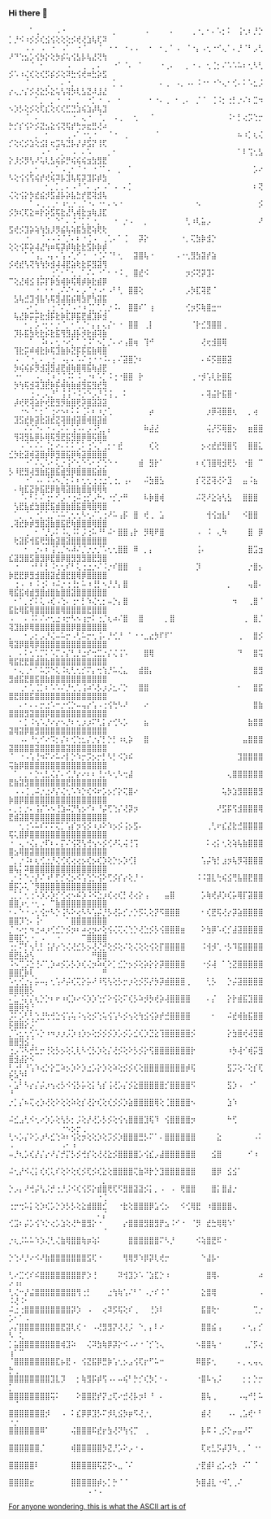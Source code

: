 ### Hi there 👋

<!--
**theuntamed839/theuntamed839** is a ✨ _special_ ✨ repository because its `README.md` (this file) appears on your GitHub profile.

Here are some ideas to get you started:

- 🔭 I’m currently working on ...
- 🌱 I’m currently learning ...
- 👯 I’m looking to collaborate on ...
- 🤔 I’m looking for help with ...
- 💬 Ask me about ...
- 📫 How to reach me: ...
- 😄 Pronouns: ...
- ⚡ Fun fact: ...
-->
⠀⠀⠀⠀⠁⢀⠀⠀⠀⠠⠐⠀⠀⠀⠀⠀⠀⠀⠀⠀⡀⠀⠀⠀⠀⠀⠠⠀⠀⠀⠀⠄⠀⠀⠀⢀⠐⡀⠂⠄⠡⡂⠅⠀⢨⢂⠆⡘⡑⡁⡘⠪⠰⡪⡪⢎⣪⢪⢕⢕⢕⡪⢞⢜⣱⢧⢏⠽
⠀⠀⠀⠠⠠⠀⠠⠀⠐⠀⠠⠁⠀⠐⠈⠀⠀⠈⠀⠐⠐⠀⠐⠠⠠⠀⠀⠂⠀⠂⡀⠁⠠⠀⠈⠐⡄⠠⢂⠐⠊⢄⠁⠄⡘⠈⠃⡠⢃⠜⠙⢑⣢⡡⢪⡳⡕⢕⡳⡮⢥⢪⣣⡧⢧⣜⢝⢳
⠀⠀⠀⠀⠈⠀⠂⠀⠀⠀⠀⠠⠀⠀⢀⠀⡀⠄⠀⠀⠐⠁⠈⠄⠀⠁⠀⠀⠀⠐⢀⠄⠀⠀⡀⠐⠠⠀⢂⢈⡂⠌⠡⠡⠥⠆⢂⠣⢃⡪⠡⠰⢌⢎⢕⢎⡫⡮⡪⢕⠽⣓⢪⢞⠶⣓⡵⣫
⠀⠀⠀⠈⠀⠀⠀⢀⠀⠀⠄⠐⡀⠀⠀⠀⠀⠀⠀⠀⡁⢀⠀⠀⠀⠀⠀⠀⠀⠄⢀⠀⠠⡀⠠⠄⠨⠐⠂⠐⠑⢄⠂⢊⠄⠅⠡⣂⡨⡔⢄⡐⡌⡪⢜⣕⡣⣕⢥⢣⢽⡳⢇⣣⣝⠼⣸⣜
⠀⠀⠀⠀⠀⠁⡀⠀⡀⠐⠀⠐⠀⡀⠀⠐⡁⠐⠀⠄⠀⠂⠀⠀⠀⠀⠀⠂⠐⠄⢀⠀⠂⢀⠄⠀⡈⠈⠀⢈⠨⡂⢐⡃⡐⠌⠆⣉⠲⠢⡱⡣⢕⡪⢕⢏⣎⢕⢎⢎⣋⣙⣱⢮⣱⡼⢧⣹
⠀⠀⠀⠈⠀⠄⠀⠀⠀⠀⠀⠀⠐⠀⢄⠐⠀⠈⡀⠀⠠⢀⠀⠀⢂⠀⠀⠈⠀⠀⠀⠀⠀⠀⠀⠀⠀⠀⠀⠀⠀⠀⠨⠂⡃⢔⡩⢑⡒⡓⡊⡎⢪⠕⡪⣝⣢⣕⢪⢝⢯⡞⢓⡲⣖⣛⢜⠴
⠀⠀⠀⠀⠀⡀⠀⠂⠀⠀⠀⢀⠠⠁⠐⢂⠐⠀⠀⠈⠐⠀⢀⠀⠀⠀⠀⠀⠈⠀⠀⠀⠀⠀⠀⠀⠀⠀⠀⠀⠀⠀⠀⠀⠦⠰⡁⢆⢌⡊⢕⢎⡪⣱⢕⣪⡇⢖⣩⢧⣙⡧⡜⡼⣫⡝⢸⢏
⠀⠀⠀⠀⠀⠀⠠⠐⠀⠁⡀⠀⠠⠀⠄⠡⠀⠀⠀⡀⠂⠀⠀⠀⠀⠀⠀⠀⠀⠀⠀⠀⠀⠀⠀⠀⠀⠀⠀⠀⠀⠀⠀⠀⠁⠇⢩⢂⣣⡕⡸⡪⡻⢣⠜⢥⢇⣣⢮⡮⡛⢮⢮⢮⣲⣳⣻⣟
⠀⠀⠀⠀⡀⠂⠀⠀⡀⠁⠠⢀⠂⠈⠐⠀⠐⠈⠁⠄⠀⡀⠀⠁⠀⠀⠀⠀⠀⠀⠀⠀⠀⠀⠀⠀⠀⠀⠀⠀⠀⠀⠀⠀⠀⠀⠀⡡⠔⠣⢕⢪⢪⢫⢮⡞⢞⢮⠽⡧⣹⢧⢯⡽⣹⡯⡾⣳
⠀⠀⠀⠀⠀⠀⠀⠂⡀⡁⡀⠄⠠⠘⠈⠄⢀⠄⠠⠁⠠⠀⠄⡁⠀⠀⠀⠀⠀⠀⠀⠀⠀⠀⠀⠀⠀⠀⠀⠀⠀⠀⠀⠀⠀⠀⠀⠆⢝⢌⢕⢪⡕⡳⣞⣮⡺⣫⣼⡧⡵⣧⣓⡞⣟⢽⣺⢧
⠀⠀⠀⠀⠁⠠⢀⢀⢀⠂⠰⢂⡐⢀⡈⠐⠄⠐⠂⠄⠢⠐⠀⠀⠀⠀⠀⠀⠀⠀⠀⠀⠀⠀⠀⠀⠢⠀⠀⠀⠀⠀⠀⠀⠀⠀⠀⠀⡪⡪⡳⢎⢏⣕⠶⡗⡵⣫⢯⣗⣜⢣⢾⣗⣲⢷⣸⣏
⠀⠀⠀⠀⠀⠀⠀⠈⠀⠑⠁⠄⠨⠈⡁⡁⠐⡀⠀⠀⠐⠀⡐⠠⠀⠀⡀⠀⠀⠀⠀⠀⠀⠀⢃⠰⢇⣥⡠⠀⠀⠀⠀⠀⠀⠀⠀⠀⠜⣫⢞⡪⣹⡵⢵⢳⣳⡸⡻⣮⢧⢵⣯⣳⣟⢵⢟⢗
⠀⠀⠀⠐⠀⠀⠈⠠⠠⠨⠈⡈⠄⠆⠐⢈⠠⠀⢀⢁⠄⠁⢈⠀⠀⡽⡕⠀⠀⠀⠀⠀⠀⠐⡀⢍⣳⡷⣺⡑⠀⠀⠀⠀⠀⠀⠀⠀⠀⢕⢕⢪⠯⡵⢼⣜⢳⠶⢯⡽⡾⢷⣗⣗⣫⡷⡷⡾
⠀⠀⠀⠁⠈⢠⡀⠠⡄⠄⢡⠠⢁⠊⠐⠀⠐⢈⠌⠈⠃⢂⠀⠀⣽⣿⢧⠐⠀⠀⠀⠀⠠⠐⢂⣻⣳⣽⡞⣵⠀⠀⠀⠀⠀⠀⠀⠀⠀⡪⢞⣞⢣⢝⢳⢳⡳⣺⢼⢼⣟⣵⢗⣗⡯⣻⣽⢻
⠀⠀⠀⠀⠀⠀⡀⠀⢐⢁⠂⠁⢂⢀⠁⠌⠄⠐⠁⠂⠐⠨⢀⠀⣿⣞⠪⠀⠀⠀⠀⠀⠀⠀⡲⡪⢝⡽⣹⠅⠀⠀⠀⠀⠀⠀⠀⠀⠀⠉⢕⣜⢾⣪⢸⡭⡏⡷⣳⢾⡷⢯⢿⡾⡷⣗⣾⡿
⠀⠀⠀⠀⠀⠐⠀⠂⠂⢀⠌⠌⠂⠄⡠⠈⡐⠠⠂⠠⠃⢃⠀⣿⣿⢕⠀⠀⠀⠀⠀⠀⠀⠀⡠⡳⣏⢽⣟⠈⠀⠀⠀⠀⠀⠀⠀⠀⠀⠀⣣⢧⣚⣹⢺⣧⢣⢯⣻⣼⣯⣮⢿⣳⡟⢳⣽⣯
⠀⠀⠀⠠⠂⡁⠀⢀⢐⠈⠌⡈⠠⠐⠰⢈⡁⢁⢁⡐⠨⠄⠀⣿⣿⠎⠁⢰⠀⠀⠀⠀⠀⠀⢊⡲⡫⢷⣿⣒⠒⠀⠀⠀⠀⠀⠀⠀⠀⠀⢧⣜⡷⡭⡭⣗⣺⡯⣗⡷⣏⡿⣯⣟⣾⣹⡷⣺
⠀⠀⠀⠂⡀⡡⠐⡂⠂⡐⠈⡀⠂⢁⡈⠂⡄⡄⢄⡌⠂⠐⠀⣿⣿⠀⢀⡇⠀⠀⠀⠀⠀⠀⠀⠈⡗⣊⣻⣿⣿⢀⠀⠀⠀⠀⠀⠀⠀⠀⡹⡧⣯⣳⢗⣗⡮⣗⣯⢻⣻⣼⡧⡺⣗⣾⢽⣷
⠀⠀⠀⠀⠁⠀⠨⠆⠄⢂⠐⠔⡁⠁⢈⠨⠁⠢⡁⡈⠄⠔⢠⣿⢶⠀⢹⠚⠀⠀⠀⠀⠀⠀⠀⠀⠀⢜⢖⣺⣿⢿⠀⠀⠀⠀⠀⠀⠀⠀⢹⣗⡭⠾⢾⣗⡷⢯⣹⣷⡷⣝⡯⡯⣯⣷⢿⣿
⠀⠠⠀⠈⠐⡀⠄⢀⢐⠀⠠⡄⠄⠡⠌⢐⠐⠐⠨⠄⡄⠌⣽⣿⡑⠆⠀⠀⠀⠀⠀⠀⠀⠀⠀⠀⠀⠄⠮⡫⣿⣿⣽⠀⠀⠀⠀⠀⠀⠀⡳⢮⢮⡮⡻⣺⣽⣻⣼⣟⣾⢷⣿⢿⣯⢷⣼⣟
⠀⠐⠂⠀⠀⠠⡀⢈⠰⢈⢈⠨⠅⠨⢀⠐⠆⠡⡁⠨⢐⠐⣿⣿⠀⡗⠀⠀⠀⠀⠀⠀⠀⠀⠀⢀⠐⡺⢡⢇⣗⣿⣯⠀⠀⠀⠀⠀⠀⠀⡳⢳⢯⣺⢽⣹⣟⡷⡯⢾⢷⣷⣾⣻⣯⣻⣞⣻
⠀⠀⠀⠀⢐⠠⢀⢄⡘⠁⢨⢨⠐⠨⡐⠑⡠⡘⠨⢨⢀⠀⠅⠀⠀⠀⠀⠀⠀⠀⠀⠀⠀⠀⠀⠀⠀⠄⢽⣬⡗⣯⣿⠐⠀⠀⠀⠀⠀⠀⡼⢞⢟⢽⣵⡗⢞⣟⣻⡻⣷⣿⢟⡽⣿⣽⣽⣽
⠀⠀⠐⠢⠈⠂⡂⠁⢐⠔⠢⠆⠅⠅⢈⠅⠆⠰⡐⢁⠀⠀⠀⠀⠀⠀⠀⡴⠀⠀⠀⠀⠀⠀⠀⠀⠀⠀⡰⡿⢽⣿⣿⢆⠀⠀⡀⢴⠀⠀⣹⣫⣞⡷⣽⣗⣽⣞⣝⢽⣿⣾⣽⣿⢾⣿⣽⣾
⠀⠀⠀⠌⠌⠑⠄⠐⠠⢈⠌⠄⢡⠡⠄⡠⠨⢃⡀⡄⠀⠀⠀⠀⠀⠀⠷⣼⣜⠀⠀⠀⠀⠀⠀⠀⠀⠀⢬⡜⡫⢿⣿⡢⠀⠀⣶⣿⣿⠀⢻⢽⣻⣧⡿⡧⢿⢯⣻⣟⣯⣻⣿⡿⣿⢯⣿⣷
⠀⠀⠠⠈⠄⠌⠄⢈⡂⠔⠄⠅⠅⢁⠅⢐⠡⡈⢀⡂⠂⣞⠀⠀⠀⠀⠀⢎⢕⠀⠀⠀⠀⠀⠀⠀⠀⡢⢔⣞⣞⣻⣿⢫⠀⠀⣿⣿⣅⣊⡳⣗⣽⢾⣽⣿⡾⡿⣻⣿⣯⡿⢷⣽⣿⣿⣿⣿
⠀⠀⠀⠐⠁⠌⢄⠡⠂⢅⡐⢨⠊⢂⠑⠡⠂⡊⢑⠑⠐⠀⠀⠀⠀⣾⠀⣻⡗⠁⠀⠀⠀⠀⠀⠀⠆⢎⢹⣿⢿⣺⢟⡣⠀⠐⣿⠀⠉⡣⠸⣟⣻⢼⣻⣷⣯⣿⣯⣾⣻⡿⣿⣿⣿⣯⣾⣷
⠀⠀⠀⠐⠁⠠⠄⠨⠡⠢⡈⡂⠅⠆⢂⢂⢐⢐⣐⢁⢐⡀⢠⠄⠀⠀⠬⣳⣿⣣⠀⠀⠀⠀⠀⠀⡎⢝⣝⢽⢜⠕⣹⠀⠀⣤⠨⣦⠀⠀⠄⢷⣏⣝⡷⣯⣟⡿⣷⢿⣽⣿⣷⣿⣷⢿⢿⢷
⠀⠀⠈⠄⠃⠅⠌⢐⠂⠊⡠⠐⢐⠬⢐⡊⡠⠓⠄⠐⡊⡐⠛⠀⠀⠀⠧⡷⣿⢾⠀⠀⠀⠀⠀⠀⠬⢝⠜⣕⢵⢣⣣⠀⠀⣿⣿⣿⠀⠀⢣⣟⣧⣞⣳⣿⣟⣯⣾⣿⣷⣿⣯⣿⢿⣿⢿⣿
⠀⠁⡀⠈⡀⠐⡁⢁⡈⠡⠥⢁⢂⢂⠣⢂⠌⢁⢐⠜⠥⢠⡯⠀⣿⠀⢞⢀⠀⣡⠀⠀⠀⠀⠀⠀⠀⠀⢺⢪⣲⣧⠃⠀⠀⠪⣿⣿⠀⢀⢽⣞⡷⡾⣻⣿⣽⣷⣿⣯⣟⢷⣿⣿⣿⢿⣿⣿
⠀⠀⠀⢀⠀⠂⠈⡘⡠⠅⠨⢄⠨⠅⡨⢐⠥⠘⠃⠬⠂⣿⣿⢠⡗⠀⡻⢿⠟⣿⠀⠀⠀⠀⠀⠀⠠⠀⠨⠀⢄⠳⠀⠀⠀⠀⣿⠀⡿⠀⢗⣽⡯⢺⣯⢟⣻⣷⣽⣿⣽⣿⣿⣿⣿⣿⣿⣿
⠀⠀⠀⠂⠀⡐⠄⠆⢨⢁⡈⠢⠼⠌⡈⡐⡐⡈⠡⢂⢂⣿⣿⠀⠿⠀⡀⡄⠀⠀⠀⠀⠀⠀⠀⠀⢨⠄⠀⠀⠀⠀⠀⠀⠀⠀⣿⣩⣲⣎⣽⣻⣿⣫⣿⣻⡿⣟⣿⡿⣿⣻⣻⣻⣿⣟⣻⣿
⠀⠐⠀⠀⠐⠃⠃⡃⠨⢂⢂⠎⠃⢅⢐⣐⡐⠌⠨⡐⠎⣿⣿⠀⠀⡄⠀⠀⠀⠀⠀⠀⠀⠀⠀⠀⡹⠀⠀⠀⠀⠀⠀⠀⠀⠀⡐⣿⡢⡷⣟⣟⡿⣻⣺⣿⣿⣽⣞⣿⣟⣿⢿⡿⣿⣿⣿⣿
⠀⢐⠠⠀⠆⠨⢐⠅⠰⠬⡐⢐⢘⡂⠥⠰⢘⡃⠢⡘⡘⡄⣿⠀⠀⠀⠀⠀⠀⠀⠀⠀⠀⠀⠀⠀⠀⠀⠀⠀⠀⠀⡀⠀⠀⠀⢤⣿⠄⢿⣯⣯⢾⣾⣻⣿⣾⣿⣷⣿⣿⣽⣿⣿⣿⣿⣿⣿
⠀⠂⠁⡀⡊⠅⢅⠠⢎⠠⢑⠄⢐⠂⡃⠱⢌⢂⡂⠤⡑⡄⣿⠀⠀⠀⠀⠀⠀⠀⠀⠀⠀⠀⠀⠀⠀⠀⠀⠀⠀⠀⠀⠲⠀⠀⢀⣿⠈⣯⣗⢿⣯⢿⣿⣿⣿⣿⣿⢿⣿⣿⣿⣿⣟⣿⣿⣿
⠠⠀⠀⠄⠨⠅⠌⠔⢂⣐⠰⡒⠣⠢⢰⡒⠅⢐⡈⢆⠴⠌⣿⠀⠀⣿⠀⠀⠀⠀⡀⣿⠀⠀⠀⠀⠀⠀⠀⠀⠀⠀⠀⠀⠀⢀⠀⣿⡈⢽⣹⣷⡿⢿⣿⣿⣿⣿⣿⣿⣿⡿⣿⣿⣿⣿⣿⣿
⡀⠀⠀⠂⡠⡂⡠⡘⢌⠤⠥⡒⠠⢃⠥⡒⢂⢨⠄⡘⢊⡘⠀⠁⠐⠐⣀⣔⡳⠏⠏⠁⠀⠀⠀⠀⠀⠀⠀⠀⠀⠀⠀⠀⢀⠀⠀⣿⡪⢿⣽⡿⣿⢿⡿⣿⣿⣿⣿⣿⣿⣿⣿⣿⣿⣿⣿⣿
⡀⠀⠄⠅⢂⢁⡉⠅⠡⡉⡐⡌⢃⡘⣐⠎⢒⣉⡐⡌⢌⢨⠡⠀⠀⠀⣿⢿⠀⠀⠀⠀⠀⠀⠀⠀⠀⠀⠀⠀⠀⠀⠀⠀⠙⠀⠀⣿⢭⢿⣯⣟⣟⣿⣾⣿⣷⣿⣿⣿⣿⣿⣿⣿⣿⣿⣿⣿
⠀⠂⢄⢀⠂⠁⠥⡩⠑⢅⠨⢆⢃⢂⡊⠍⡄⢒⢱⡘⠥⢌⣄⠀⠀⣾⣿⡄⠀⠀⠀⠀⠀⠀⠀⠀⠀⠀⠀⠀⠀⠀⠀⠀⠀⠀⠀⣿⣻⣻⣾⣯⣟⣿⣯⣿⣷⣿⣿⣿⣿⣿⣿⣿⣿⣿⣿⣿
⠀⠀⢀⠂⢁⢈⡁⠆⠡⠡⠌⡘⢂⢁⢨⠴⠡⡣⡰⡨⣂⠌⡑⠀⠀⣿⣿⠀⠀⠀⠀⠀⠀⠀⠀⠀⠀⠀⠀⠀⠀⠀⠀⠀⠂⠀⠀⣿⣯⣿⣟⣿⣿⣯⣿⣿⣿⣿⣿⣿⣿⣿⣿⣿⣿⣿⣿⣿
⠀⠀⠄⠂⠄⠄⡒⣐⠡⠒⡐⢊⡑⠤⢤⡔⢡⠠⢐⢪⢓⠣⠜⠀⠀⠀⠔⠀⠀⠀⠀⠀⠀⠀⠀⠀⠀⠀⠀⠀⠀⠀⠀⠀⠀⠀⠀⣿⣷⣿⣿⣿⣻⣽⣿⣿⡿⣿⣿⣿⣿⣿⣿⣿⣿⣿⣿⣿
⠀⠀⠂⡁⠨⢢⠡⡘⠔⡔⠢⡘⠆⢂⡰⡰⠍⢃⡅⡔⢊⠣⡡⠀⠀⠀⣦⠀⠀⠀⠀⠀⠀⠀⠀⠀⠀⠀⠀⠀⠀⠀⠀⠀⠀⠀⣷⣿⣿⣽⢿⣽⡿⣿⣻⣿⣿⣿⣿⣿⣿⣿⣿⣿⣿⣿⣿⣿
⠀⠀⠠⠄⠘⢂⠊⠔⠩⡂⡌⠆⢊⢑⣂⡌⡐⡌⡃⡑⡃⠰⢆⡵⠀⠀⣿⠀⠀⠀⠀⠀⠀⠀⠀⠀⠀⠀⠀⠀⠀⠀⠀⠀⠀⣤⣿⣿⣿⣽⣿⣿⣿⣿⣽⣿⣿⣿⣿⣿⣽⣿⣿⣿⣿⣿⣿⣿
⠈⠀⠐⠠⢡⢘⠲⠍⠔⠥⠔⡇⡑⠱⡒⡩⡢⡒⡃⠣⡃⠪⡱⠮⠀⠀⠀⠀⠀⠀⠀⠀⠀⠀⠀⠀⠀⠀⠀⠀⠀⠀⠀⠀⣹⣿⣿⣿⣿⢭⣷⡿⣿⣿⣿⣿⣿⣿⣿⣿⣿⣿⣿⣿⣿⣿⣿⣿
⠀⠁⡀⡀⠂⡑⢂⣃⢌⡌⠄⢊⡘⡔⠔⠆⠆⢘⡐⠣⢂⠣⢒⣼⠀⠀⠀⠀⠀⠀⠀⠀⠀⠀⠀⠀⠀⠀⠀⠀⠀⠀⢄⣿⣿⣿⣿⣿⣿⣟⣷⣽⣻⣿⣿⣿⣿⣿⣿⣿⣟⣿⣿⣿⣿⣿⣿⣿
⠀⠠⠠⢈⢀⠬⡐⣐⠜⡌⢌⢂⠡⠱⡑⢎⠪⠖⡡⡢⡊⡕⢍⣿⠔⠀⠀⠀⠀⠀⠀⠀⠀⠀⠀⠀⠀⠀⠀⠀⠀⢥⡳⣱⣻⣿⣿⣿⣻⡷⣿⡿⣿⣿⣿⣿⣿⣿⣿⣿⣿⣿⣿⣿⣿⣿⣿⣿
⠄⡀⡂⡐⠄⢨⡌⠡⠢⢘⣱⠬⡙⢣⡢⠊⠆⠘⡬⢋⢑⡌⢜⡽⡲⠀⠀⠀⠀⠀⠀⠀⠀⠀⠀⠀⠀⠀⠀⠀⠜⣫⡯⢫⣺⣿⣿⣿⢿⣟⣾⣽⣿⢿⣿⣿⣿⣿⣿⣿⣿⣿⣿⣿⣿⣿⣿⣿
⠀⠀⢂⢐⠡⠥⠎⠍⠍⢍⡁⢡⡎⡲⢪⡪⠰⡰⠕⠱⡢⡪⢨⡢⣫⠄⠀⠀⠀⠀⠀⠀⠀⠀⠀⠀⠀⠀⢀⢃⠖⣎⣜⣗⣚⣿⣿⣿⣿⢯⢅⣿⡿⣿⣿⣿⣿⣿⣿⣿⣿⣿⣿⣿⣿⣿⣿⣿
⠐⠀⢄⠐⢌⡄⡐⠏⠆⠄⡍⠌⢪⢝⢣⢚⢢⠢⡪⢊⠜⢅⢬⢘⢩⠀⠀⠀⠀⠀⠀⠀⠀⠀⠀⠀⠀⠀⠅⢔⡅⢂⢕⢵⢧⣷⣿⣿⣿⣿⣢⢿⣿⣽⣿⣿⣿⣿⣿⣿⣿⣿⣿⣿⣿⣿⣿⣿
⠈⡀⡐⠨⠆⢆⢊⣐⡘⢌⢊⢎⢔⢔⡢⢎⡢⢎⡱⢕⡑⡢⡱⢊⡇⠀⠀⠀⠀⠀⠀⠀⠀⠀⠀⠀⠀⢡⡬⢳⡃⣰⡲⢧⡻⢽⣿⣿⣿⣿⢧⡅⠽⣿⣿⣿⣿⣿⣿⣿⣿⣿⣿⣿⣿⣿⣿⣿
⢀⠂⠅⠑⡐⡜⠌⠰⠃⡋⡊⢌⡢⠪⢡⢑⡑⢪⠕⢋⡪⡎⡔⢕⡘⠐⠀⠀⠀⠀⠀⠀⠀⠀⠀⠀⠨⠨⣽⣇⢓⢮⣪⢛⣧⣿⣟⣿⣿⣿⡯⡡⢅⠈⡻⣿⣿⣿⣿⣿⣿⣿⣿⣿⣿⣿⣿⣿
⢀⡁⡁⢂⢐⠡⡱⡡⡱⡊⢊⢔⠢⠮⡱⠨⠪⣑⡰⢎⢔⢎⡃⢜⢔⡕⢠⠀⠀⠀⣤⣿⠀⠀⠀⠀⠀⡡⢷⢞⡼⡱⢎⡥⢿⡏⣽⣿⣿⣿⣿⡰⢂⠐⢂⠠⠀⠉⣷⣿⣿⣿⣿⣿⣿⣿⣿⣿
⠂⠄⠑⠐⠠⢂⢪⡒⠣⡑⢨⠣⠕⢔⠣⠣⢡⡬⡘⡣⢜⡥⡊⡐⡑⡫⢅⢕⡝⠫⣿⣿⣿⠀⠀⠀⠀⠂⢎⣟⢯⢜⡔⡽⣵⣿⣿⣿⣿⣿⣿⡹⢑⠄⢨⠂⠀⠀⠀⠀⠁⣿⣿⣿⣿⣿⣿⣿
⡈⠐⠔⡂⠲⣐⠴⡰⢊⣊⡑⡪⡲⠆⠴⢔⡲⠔⢕⢪⢌⢍⢌⢑⡑⢜⣑⡪⡣⢪⣿⣿⣿⣶⠀⠀⠀⠕⣳⡿⠡⢎⡊⣼⣽⣿⣿⣿⣿⣿⢿⣏⢂⠐⡀⠠⠀⠀⠐⠀⠀⠀⠀⠉⣿⣿⣿⣿
⢐⡂⠍⡃⢢⢃⡃⢨⡜⡔⢑⢌⢜⣊⡣⡢⢜⢌⡚⢕⡪⢕⠌⢕⢌⢕⢕⢪⢕⡏⣿⣿⣿⣿⠀⠀⠀⠨⢺⡺⢁⠐⡣⠹⣯⣿⣿⣿⣿⣿⣟⣧⡵⢣⠀⠀⠀⠀⠀⠀⠀⠀⠀⠀⠀⠛⣿⣿
⠨⠢⢉⡨⣑⢘⠌⢁⡱⠴⡪⡡⡣⡱⢎⢌⡲⠵⢎⠕⡁⣊⡑⡢⡪⢕⡵⡕⡕⡽⣿⣿⣿⣿⠀⠀⠀⠐⡪⢼⠀⠁⢑⣝⣿⣿⣿⣿⣿⣿⣿⣏⡷⢇⠀⠀⠀⠀⠀⠀⠀⠀⠀⠀⠀⠀⠀⠛
⠡⢂⢊⡐⡄⡥⠤⡄⢂⢡⠜⡬⢎⢍⡕⡥⠜⠸⢫⢣⢕⡣⡒⡰⢕⡪⡫⡜⡳⡽⣾⣿⣿⣿⢀⠀⠀⠀⢃⡣⠀⠀⡑⡬⣽⣿⣿⣿⣿⣿⣿⣿⣿⡣⠀⠀⠀⠀⠀⠀⠀⠀⠀⠀⠀⠀⠀⠀
⠄⣁⠨⡌⡌⢆⡑⡑⠆⠖⠰⢎⡱⠔⠪⡱⡱⢑⡊⠕⢪⢕⠍⢎⡣⠵⡺⡳⢞⡵⢼⣿⣿⣿⣿⠀⠀⠀⠄⡌⠀⠀⡕⡗⣾⣯⣹⣿⣿⣿⣿⢿⢺⡘⠀⠀⠀⠀⠀⠀⠀⠀⠀⠀⠀⠀⠀⠀
⡨⠅⡡⢃⢃⢑⣘⢓⢚⣑⢪⢡⢥⠨⢢⢕⡪⢑⢥⢪⢡⠣⡪⢢⢕⢳⣪⢪⡵⡞⣚⣿⣿⣿⣿⠀⠀⠀⠀⠂⠀⠀⠬⣞⢾⣷⣯⣿⣿⡯⣿⣿⡕⡨⠁⠀⠀⠀⠀⠀⠀⠀⠀⠀⠀⠀⠀⠀
⡈⠡⣂⢂⢊⠡⡑⠰⠲⡰⡰⡨⡱⢰⡱⡢⢕⡪⡪⡪⡱⡡⡪⡡⣊⢎⡱⣙⣕⢹⣿⣿⣿⣿⣿⡪⠀⠀⠀⠀⠀⠀⡕⣳⣿⢞⢼⣻⣿⣿⣿⣻⣪⢈⠀⠀⠀⠀⠀⠀⠀⠀⠀⠀⠀⠀⠀⠀
⢐⡠⠩⠣⡚⣃⡒⢘⢕⡣⡢⢕⢅⢇⠣⢊⡣⡱⢕⡌⢜⡪⢕⠕⡣⡪⡕⢫⣿⣿⣿⣿⣿⣿⣿⡗⠀⠀⠀⠀⠀⠀⠰⡳⢼⠊⢾⡭⣻⣿⣺⣼⡕⠪⠀⠀⠀⠀⠀⠀⠀⠀⠀⠀⠀⠀⠀⠀
⢃⡐⡃⡘⢡⠱⢔⡑⡕⣉⠵⡢⡱⠕⡱⣐⡡⡕⡱⢕⠵⢕⡪⡪⢎⢕⣿⣿⣿⣿⣿⣿⣿⣿⡾⢯⠀⠀⠀⠀⠀⠀⣫⡩⢕⠌⢕⡎⢏⢗⠵⡙⠃⠀⠀⠀⠀⠀⠀⠀⠀⠀⠀⠀⠀⠀⠀⠀
⠄⣡⠃⠣⡔⡌⡬⡰⢢⢔⡣⠪⢪⡣⡥⢕⡅⢣⡎⢨⢜⡡⡌⡪⣕⣿⣿⣿⣿⣿⡊⣿⣿⣿⣿⠫⠀⠀⠀⠀⠀⠀⣫⡱⠠⠀⠐⠁⠀⠘⠀⠀⠀⠀⠀⠀⠀⠀⠀⠀⠀⠀⠀⠀⠀⠀⠀⠀
⡐⡁⡌⠦⢍⢔⡱⢜⢕⠕⢕⢕⠵⢕⡎⢜⡕⢎⢕⢎⡪⡪⡱⣵⣿⣿⣿⣿⢿⢕⢈⣿⣿⣿⣿⠢⠀⠀⠀⠀⠀⠀⣱⠱⠀⠀⠀⠀⠀⠀⠀⠀⠀⠀⠀⠀⠀⠀⠀⠀⠀⠀⠀⠀⠀⠀⠀⠀
⠬⣊⣠⢃⠪⢂⠔⡱⡡⢕⢣⡣⡂⡨⢕⡜⢜⡡⡣⡪⢕⢪⢢⣿⣿⣿⣹⢯⠹⠀⢪⣿⣿⣿⣿⡲⠀⠀⠀⠀⠀⠀⠓⢋⠀⠀⠀⠀⠀⠀⠀⠀⠀⠀⠀⠀⠀⠀⠀⠐⠢⡢⡒⢀⠀⠀⠀⠀
⢃⠢⡡⡌⠕⡡⡰⠣⣊⢑⠵⠆⢪⢕⡲⢕⢕⡱⢕⡩⡪⡱⣿⣿⣿⣛⡣⠍⠁⠄⣿⣿⣿⣿⣿⣿⠀⠀⠀⠀⣕⠀⠀⠀⠀⠀⠀⠠⠅⠠⠀⠀⠀⠀⠀⠀⠀⠀⠀⠠⠂⠰⠀⠀⠀⠀⠀⠀
⠤⡘⢆⡡⢎⡜⡌⡔⠜⡌⡚⡍⡣⡪⢚⡎⢕⢜⢜⣕⡪⣿⣿⣿⣿⡡⢪⣎⡠⣼⣿⣿⣿⣿⣿⣿⠀⠀⠀⣪⣿⠀⠀⠀⠀⠀⠊⠰⠀⠀⠀⠀⠀⠀⠀⠀⠀⠀⠀⠀⠀⠀⠀⠀⠀⠀⠀⠀
⠬⢂⡜⠪⢌⡅⢎⢎⢅⠎⢕⠕⢕⢎⡪⢏⡪⢎⣕⢕⣿⣿⣿⣿⢍⣷⠽⡗⡑⣹⣿⣿⣿⣿⣿⣿⠀⠀⠀⣿⡿⠀⣪⣪⠁⠀⠀⠀⠀⠀⠀⠀⠀⠀⠀⠀⠀⠀⠀⠀⠀⠀⠀⠀⠀⠀⠀⡀
⡑⡠⡄⠜⢚⡬⢣⡨⡚⢐⡘⡨⠪⢎⢪⡫⡕⣾⣿⢟⢏⠫⣻⣿⣽⣽⡪⡅⡀⠠⠀⠠⠀⢟⣿⣿⠀⠀⠀⣿⡅⣿⣼⡐⠀⠀⠀⠀⠀⠀⠀⠀⠀⠀⠀⠀⠀⠀⠀⠀⠀⠀⠀⠀⠀⠀⠐⢈
⢐⡒⢒⠥⡅⢕⡱⢎⡡⡑⡱⡣⡣⢕⣕⣾⣿⣿⣊⠀⠀⠐⣗⢕⣿⣿⣿⡿⣡⢊⡢⠀⠀⠪⢊⢿⣟⠀⠰⣿⣿⣿⣿⢄⠀⠀⠀⠀⠀⠀⠀⠀⠀⠀⠀⠀⠀⠀⠀⠀⠀⠀⠀⠀⠀⠀⠄⡌
⢊⣩⠆⡬⡡⢪⠱⡑⢔⡡⣱⢕⢜⠓⣿⣻⡕⠐⠀⠀⠀⠀⡔⣿⣿⣿⣻⣿⣻⡟⣢⠨⠊⠐⠀⠈⡻⠀⣞⣓⢿⢿⠱⠁⠀⠀⠀⠀⠀⠀⠀⠀⠀⠀⠀⠀⠀⠀⠀⠀⠀⠀⠀⠀⠀⠀⠀⠈
⡐⢆⡨⠥⠥⠱⡱⢌⢃⢌⣷⢿⣿⣿⢷⡶⢵⠅⠀⠀⠀⠀⠀⣿⣿⣿⣿⣿⣿⠍⠣⡘⠀⠀⠀⠀⠪⢵⣿⣟⠯⠐⠀⠀⠀⠀⠀⠀⠀⠀⠀⠀⠀⠀⠀⠀⠀⠀⠀⠀⠀⠀⠀⠀⠀⠀⠀⠀
⡑⢑⠜⡘⠔⠪⠜⣷⣿⣿⣿⣿⣿⣿⣿⣫⢏⠐⠀⠀⠀⠀⢻⢿⡻⠱⡿⡽⢇⢞⡒⠀⠀⠀⠀⠀⠀⠑⣼⡧⠂⠀⠀⠀⠀⠀⠀⠀⠀⠀⠀⠀⠀⠀⠀⠀⠀⠀⠀⠀⠀⠀⠀⠀⠀⠀⠀⠀
⢃⠔⣉⢊⠎⠮⣿⣿⣿⣿⣿⣿⣿⣿⡟⡱⢘⠀⠀⠀⠀⠽⢺⣹⡱⠡⠈⣱⣏⡑⠰⠀⠀⠀⠀⠀⠀⠀⣿⢿⠄⠀⠀⠀⠀⠀⠀⠀⠴⠔⠰⠆⠀⠀⠀⠀⠀⠀⠀⠀⠀⠀⠀⠀⠀⠀⠀⠀
⢃⢌⠒⡜⣬⣿⣿⣿⣿⣿⣿⣿⣿⢻⢐⡃⠀⠀⠀⣐⢳⢷⢡⠌⠃⠁⠠⡐⠎⠨⠈⠀⠀⠀⠀⠀⠀⣕⣿⢿⠀⠀⠀⠀⠀⠀⠀⠀⠠⠨⢜⠨⠂⠀⠀⠀⠀⠀⠀⠀⠀⠀⠀⠀⠀⠀⠀⠀
⠬⣐⢐⣿⣿⣿⣿⣿⣿⣿⣿⣿⡽⡱⠀⠠⠀⠀⢔⠽⡫⢯⢕⠎⢀⠀⠀⢘⡱⠇⠀⠀⠀⠀⠀⠀⠀⣯⣿⢗⠂⠀⠀⠀⠀⠀⠀⢉⡐⡡⠂⠁⠠⠀⠀⠀⠀⠀⠀⠀⠀⠀⠀⠀⠀⠀⠀⠀
⡠⡌⣿⣿⣿⣿⣿⣿⣿⣿⣟⣽⢇⢎⠐⠀⠠⢜⣻⣻⡝⢜⢜⡨⠀⠑⡀⡄⠇⠔⠀⠀⠀⠀⠀⠀⠀⣿⣿⣮⢠⠀⠀⠀⠀⠄⢂⡄⡊⠣⠀⢅⠀⠀⠀⠀⠀⠀⠀⠀⠀⠀⠀⠀⠀⠀⠀⠀
⡁⣥⣿⣿⣿⣿⣿⣿⣿⣿⢾⣹⠵⠀⠀⢌⠽⣳⢷⡿⡽⡕⠪⠠⠔⠐⠈⡊⢑⢄⠀⠀⠀⠀⠀⠀⠢⣿⣿⢧⠐⠀⠀⠀⠀⢀⡈⡫⢔⢰⠁⠉⠀⠀⠀⠀⠀⠀⠀⠀⠀⠀⠀⠀⠀⠀⠀⠀
⠈⣿⣿⣿⣿⣿⣿⣿⣿⣏⡦⣟⠠⠀⢪⣝⣯⡿⣛⡷⢡⢂⡢⣠⢪⢏⡖⠋⠥⠒⠀⠀⠀⠀⠀⠀⠿⣿⡯⢂⠀⠀⠀⠀⠄⡀⢄⢤⢄⡓⢀⠀⠀⠀⠀⠀⠀⠀⠀⠀⠀⠀⠀⠀⠀⠀⠀⠀
⣿⣿⣿⣿⣿⣿⣿⣿⣹⣇⡹⠀⠀⡂⢷⣻⡯⡾⢫⠠⠄⠤⢮⠃⡓⡊⢎⡳⡁⠂⠄⠀⠀⠀⠀⠀⠐⣿⠧⢢⡨⠀⠀⠀⠀⡂⡂⡑⡒⡁⠀⠀⠀⠀⠀⠀⠀⠀⠀⠀⠀⠀⠀⠀⠀⠀⠀⠀
⣿⣿⣿⣿⣿⣿⣿⣿⢭⠅⠀⠀⠀⠕⣿⣿⣟⡞⡝⣐⢏⠔⣚⢜⡧⡲⠇⠘⠀⠄⠀⠀⠀⠀⠀⠀⠀⣿⢧⢀⠀⠀⠀⠀⠠⢤⠚⡃⠥⠀⠈⠀⠀⠀⠀⠀⠀⠀⠀⠀⠀⠀⠀⠀⠀⠀⠀⠀
⣿⣿⣿⣿⣿⣿⣿⡺⠀⠀⠠⠀⠅⣎⡿⡿⣹⡣⠍⡺⢇⣪⡳⡶⠫⢜⡐⡀⠀⠀⠀⠀⠀⠀⠀⠀⠀⣾⢜⠀⠀⠀⠠⠄⢀⣡⢞⠂⠃⠐⡐⠀⠀⠀⠀⠀⠀⠀⠀⠀⠀⠀⠀⠀⠀⠀⠀⠀
⣿⣿⣿⣿⣿⣿⠿⠁⠀⠀⠀⠀⢬⣿⣿⣿⠯⣞⡖⣳⢜⠝⢳⢪⡉⠀⢀⠀⠀⠀⠀⠀⠀⠀⠀⠀⠀⡧⠯⠨⢀⡪⡑⡤⣤⠜⠍⠀⠀⠀⠀⠀⠀⠀⠀⠀⠀⠀⠀⠀⠀⠀⠀⠀⠀⠀⠀⠀
⣿⣿⣿⣿⣿⣿⡈⠀⠀⠀⠀⠀⢾⣿⣿⣿⣿⣿⡳⣝⡘⡡⠕⡠⠐⠠⠀⠀⠀⠀⠀⠀⠀⠀⠀⠀⠀⢏⢖⣃⡫⡼⡹⠳⡀⡀⠁⠐⠂⠀⠀⠀⠀⠀⠀⠀⠀⠀⠀⠀⠀⠀⠀⠀⠀⠀⠀⠀
⣿⣿⣿⣿⣿⠇⠀⠀⠀⠀⠀⠀⣿⣿⣿⣿⣿⢯⣝⡫⠢⣀⠈⠌⠀⠀⠀⠀⠀⠀⠀⠀⠀⠀⠀⠀⡐⣟⣾⠇⣔⡡⢔⡳⠀⠌⠁⠈⠀⠀⠀⠀⠀⠀⠀⠀⠀⠀⠀⠀⠀⠀⠀⠀⠀⠀⠀⠀
⣿⣿⣿⣿⣖⠀⠀⠀⠀⠀⠀⠀⣿⣿⣿⣿⣿⡾⡢⡁⡓⠈⠈⠀⠀⠀⠀⠀⠀⠀⠀⠀⠀⠀⠀⠀⡳⣿⣼⣇⠐⠺⢁⢀⠌⠀⠀⠀⠀⠀⠀⠀⠀⠀⠀⠀⠀⠀⠀⠀⠀⠀⠀⠀⠠⠐⠠⠀

[For anyone wondering, this is what the ASCII art is of](https://github.com/user-attachments/assets/95e97aa7-dbca-4886-8a82-51dd591c396e)
